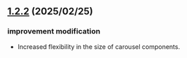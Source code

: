 ## [1.2.2](https://github.com/reiji1020/ccl-component-kit4svelte/compare/1.2.1...1.2.2) (2025/02/25)

### improvement modification

- Increased flexibility in the size of carousel components.